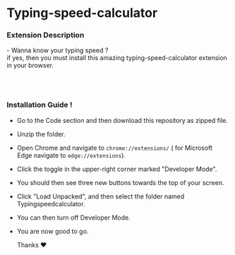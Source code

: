 # Typing-speed-calculator


<h3>Extension Description</h3>
- Wanna know your typing speed ?
<br>
if yes, then you must install this amazing typing-speed-calculator extension in your browser.


  <br><br>
<h3>Installation Guide !</h3>

- Go to the Code section and then download this repository as zipped file.
- Unzip the folder.
- Open Chrome and navigate to `chrome://extensions/` ( for Microsoft Edge navigate to `edge://extensions`).
- Click the toggle in the upper-right corner marked "Developer Mode".
- You should then see three new buttons towards the top of your screen.
- Click "Load Unpacked", and then select the folder named Typingspeedcalculator.
- You can then turn off Developer Mode.
- You are now good to go.

  Thanks ❤️


